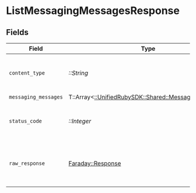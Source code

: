 # ListMessagingMessagesResponse


## Fields

| Field                                                                                           | Type                                                                                            | Required                                                                                        | Description                                                                                     |
| ----------------------------------------------------------------------------------------------- | ----------------------------------------------------------------------------------------------- | ----------------------------------------------------------------------------------------------- | ----------------------------------------------------------------------------------------------- |
| `content_type`                                                                                  | *::String*                                                                                      | :heavy_check_mark:                                                                              | HTTP response content type for this operation                                                   |
| `messaging_messages`                                                                            | T::Array<[::UnifiedRubySDK::Shared::MessagingMessage](../../models/shared/messagingmessage.md)> | :heavy_minus_sign:                                                                              | Successful                                                                                      |
| `status_code`                                                                                   | *::Integer*                                                                                     | :heavy_check_mark:                                                                              | HTTP response status code for this operation                                                    |
| `raw_response`                                                                                  | [Faraday::Response](https://www.rubydoc.info/gems/faraday/Faraday/Response)                     | :heavy_check_mark:                                                                              | Raw HTTP response; suitable for custom response parsing                                         |
